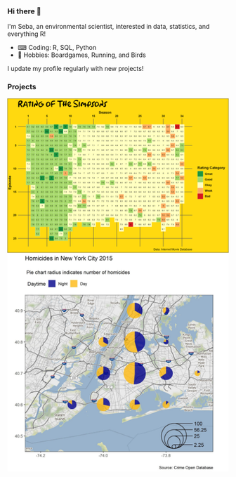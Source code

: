 ### Hi there 👋

I'm Seba, an environmental scientist, interested in data, statistics, and everything R!

- ⌨ Coding: R, SQL, Python
- 🎲 Hobbies: Boardgames, Running, and Birds

I update my profile regularly with new projects!

### Projects
[![SimpsonsRatings](https://github.com/seb1458/rating-simpsons/blob/main/plots/simpsonsRating.png)](https://github.com/seb1458/rating-simpsons/tree/main) [![swd202209](https://github.com/seb1458/swd/blob/main/2022/09_simpleComplex/img/map_plot_mod.jpg)](https://github.com/seb1458/swd/tree/main/2022/09_simpleComplex)
